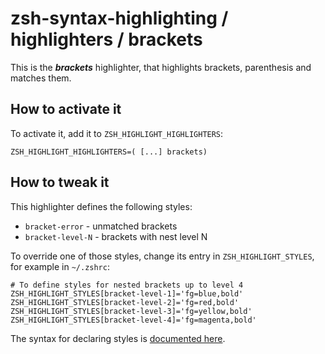 zsh-syntax-highlighting / highlighters / brackets
=================================================

This is the ***brackets*** highlighter, that highlights brackets, parenthesis and matches them.


How to activate it
------------------
To activate it, add it to `ZSH_HIGHLIGHT_HIGHLIGHTERS`:

    ZSH_HIGHLIGHT_HIGHLIGHTERS=( [...] brackets)


How to tweak it
---------------
This highlighter defines the following styles:

* `bracket-error` - unmatched brackets
* `bracket-level-N` - brackets with nest level N

To override one of those styles, change its entry in `ZSH_HIGHLIGHT_STYLES`, for example in `~/.zshrc`:

    # To define styles for nested brackets up to level 4
    ZSH_HIGHLIGHT_STYLES[bracket-level-1]='fg=blue,bold'
    ZSH_HIGHLIGHT_STYLES[bracket-level-2]='fg=red,bold'
    ZSH_HIGHLIGHT_STYLES[bracket-level-3]='fg=yellow,bold'
    ZSH_HIGHLIGHT_STYLES[bracket-level-4]='fg=magenta,bold'

The syntax for declaring styles is [documented here](http://zsh.sourceforge.net/Doc/Release/Zsh-Line-Editor.html#SEC135).
